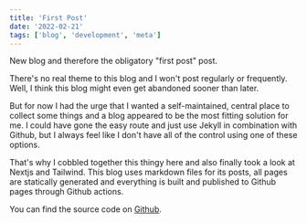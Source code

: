 ```yaml
---
title: 'First Post'
date: '2022-02-21'
tags: ['blog', 'development', 'meta']
---
```


New blog and therefore the obligatory "first post" post.

There's no real theme to this blog and I won't post regularly or frequently. Well, I think this blog might even get abandoned sooner than later.

But for now I had the urge that I wanted a self-maintained, central place to collect some things and a blog appeared to be the most fitting solution for me. I could have gone the easy route and just use Jekyll in combination with Github, but I always feel like I don't have all of the control using one of these options.

That's why I cobbled together this thingy here and also finally took a look at Nextjs and Tailwind. This blog uses markdown files for its posts, all pages are statically generated and everything is built and published to Github pages through Github actions.

You can find the source code on [Github](https://github.com/stffffn/blog).
